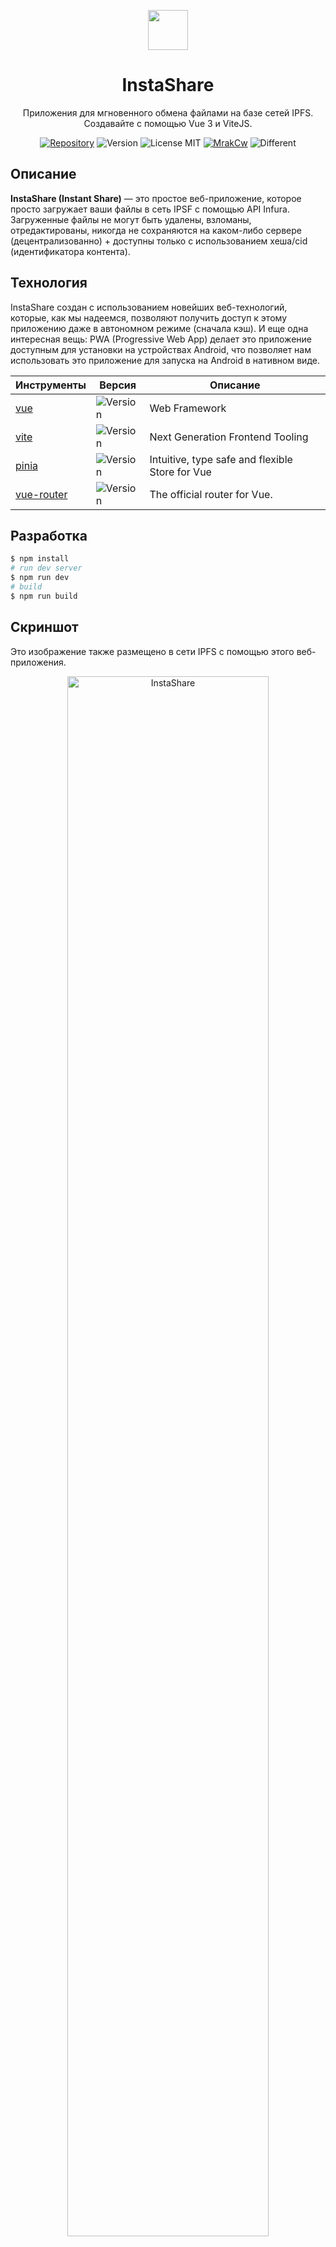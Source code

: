 <p align="center" style="text-align:center;">
    <img src="https://cloudflare-ipfs.com/ipfs/bafkreiagxtv2bwwbfvnqa4vuwyxwkko3ibgvwuowncvcy6yrg7nh57bzfm" width="64px" />
</p>
<h1 align="center">InstaShare</h1>
<p align="center">Приложения для мгновенного обмена файлами на базе сетей IPFS. Создавайте с помощью Vue 3 и ViteJS.</p>

<div align="center">

[![Repository](https://img.shields.io/badge/github-insta--share-green?logo=github&style=flat)](https://github.com/nyancodeid/insta-share)
![Version](https://img.shields.io/badge/version-v1.4.0-brightgreen)
![License MIT](https://img.shields.io/github/license/nyancodeid/insta-share)
[![MrakCw](https://img.shields.io/badge/github-MrakCw-blue?logo=github&style=flat)](https://github.com/mrakcw/mrakcw.tk)
![Different](https://img.shields.io/badge/Different-Web-blue)
<!-- [![Issues](https://img.shields.io/github/issues/nyancodeid/insta-share)](https://github.com/nyancodeid/insta-share/issues) -->
<!-- [![FOSSA Status](https://app.fossa.com/api/projects/git%2Bgithub.com%2Fnyancodeid%2Finsta-share.svg?type=shield)](https://app.fossa.com/projects/git%2Bgithub.com%2Fnyancodeid%2Finsta-share?ref=badge_shield) -->

</div>

## Описание
**InstaShare (Instant Share)** — это простое веб-приложение, которое просто загружает ваши файлы в сеть IPSF с помощью API Infura. Загруженные файлы не могут быть удалены, взломаны, отредактированы, никогда не сохраняются на каком-либо сервере (децентрализованно) + доступны только с использованием хеша/cid (идентификатора контента).

## Технология
InstaShare создан с использованием новейших веб-технологий, которые, как мы надеемся, позволяют получить доступ к этому приложению даже в автономном режиме (сначала кэш). И еще одна интересная вещь: PWA (Progressive Web App) делает это приложение доступным для установки на устройствах Android, что позволяет нам использовать это приложение для запуска на Android в нативном виде.

| Инструменты                                                | Версия                                                            | Описание                                                                                                |
| ---------------------------------------------------------- | ----------------------------------------------------------------- | ------------------------------------------------------------------------------------------------------- |
| [vue](https://v3.vuejs.org/)                               | ![Version](https://img.shields.io/badge/version-v3.2.4-blue)      | Web Framework                                                                                           |
| [vite](https://vitejs.dev/)                                | ![Version](https://img.shields.io/badge/version-v2.5.0-blue)      | Next Generation Frontend Tooling                                                                        |
| [pinia](https://pinia.esm.dev/)                            | ![Version](https://img.shields.io/badge/version-v2.0.0.rc.6-blue) | Intuitive, type safe and flexible Store for Vue                                                         |
| [vue-router](https://router.vuejs.org/)                    | ![Version](https://img.shields.io/badge/version-v4.0.8-blue)      | The official router for Vue.                                                                            |

## Разработка
```bash
$ npm install
# run dev server
$ npm run dev
# build 
$ npm run build
```

## Скриншот
Это изображение также размещено в сети IPFS с помощью этого веб-приложения.

<p align="center">
    <img alt="InstaShare" src="https://cloudflare-ipfs.com/ipfs/bafkreic7tt7j2upgds3kgs6wldu6ryzer3hrxs5sp2rur4f6zgqzr4ndsy" style="width: 80%" />
    <img alt="InstaShare" src="https://cloudflare-ipfs.com/ipfs/bafkreifdzvh24hddxqxodt336vyt75tlxlmodbyisqvy2xreqfk3nruk6m" style="width: 80%" />
</p>

## Лицензия
[![FOSSA Status](https://app.fossa.com/api/projects/git%2Bgithub.com%2Fnyancodeid%2Finsta-share.svg?type=large)](https://app.fossa.com/projects/git%2Bgithub.com%2Fnyancodeid%2Finsta-share?ref=badge_large)